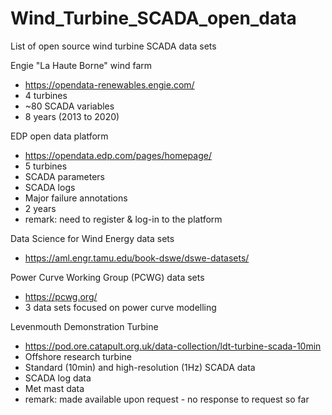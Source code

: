 # Wind_Turbine_SCADA_open_data


List of open source wind turbine SCADA data sets

Engie "La Haute Borne" wind farm
- https://opendata-renewables.engie.com/
- 4 turbines
- ~80 SCADA variables
- 8 years (2013 to 2020)


EDP open data platform
- https://opendata.edp.com/pages/homepage/
- 5 turbines
- SCADA parameters
- SCADA logs
- Major failure annotations
- 2 years
- remark: need to register & log-in to the platform


Data Science for Wind Energy data sets
- https://aml.engr.tamu.edu/book-dswe/dswe-datasets/


Power Curve Working Group (PCWG) data sets
- https://pcwg.org/
- 3 data sets focused on power curve modelling

Levenmouth Demonstration Turbine
- https://pod.ore.catapult.org.uk/data-collection/ldt-turbine-scada-10min
- Offshore research turbine
- Standard (10min) and high-resolution (1Hz) SCADA data
- SCADA log data
- Met mast data
- remark: made available upon request - no response to request so far
